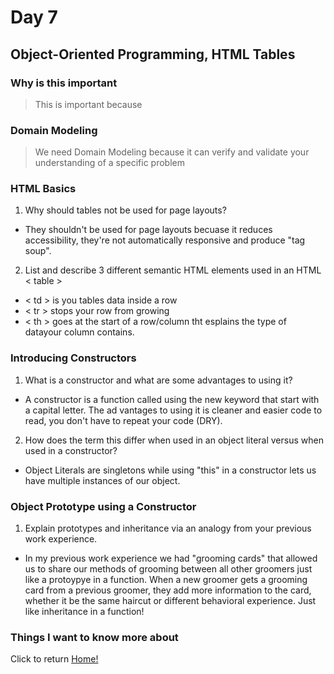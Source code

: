 # Day 7

## Object-Oriented Programming, HTML Tables

### Why is this important

> This is important because

### Domain Modeling

> We need Domain Modeling because it can verify and validate your understanding of a specific problem

### HTML Basics

1. Why should tables not be used for page layouts?

  * They shouldn't be used for page layouts becuase it reduces accessibility, they're not automatically responsive and produce "tag soup".

2. List and describe 3 different semantic HTML elements used in an HTML < table >

  * < td > is you tables data inside a row
  * < tr > stops your row from growing
  * < th > goes at the start of a row/column tht esplains the type of datayour column contains.

### Introducing Constructors

1. What is a constructor and what are some advantages to using it?

  * A constructor is a function called using the new keyword that start with a capital letter. The ad vantages to using it is cleaner and easier code to read, you don't have to repeat your code (DRY).

2. How does the term this differ when used in an object literal versus when used in a constructor?

  * Object Literals are singletons while using "this" in a constructor lets us have multiple instances of our object.

### Object Prototype using a Constructor

1. Explain prototypes and inheritance via an analogy from your previous work experience.
  
  * In my previous work experience we had "grooming cards" that allowed us to share our methods of grooming between all other groomers just like a protoypye in a function. When a new groomer gets a grooming card from a previous groomer, they add more information to the card, whether it be the same haircut or different behavioral experience. Just like inheritance in a function!

### Things I want to know more about

Click to return [Home!](../README.md)
